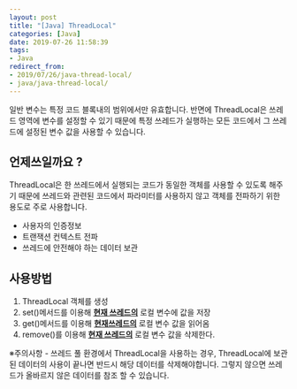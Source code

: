 ```yaml
---
layout: post
title: "[Java] ThreadLocal"
categories: [Java]
date: 2019-07-26 11:58:39
tags: 
- Java
redirect_from: 
- 2019/07/26/java-thread-local/
- java/java-thread-local/
---
```


일반 변수는 특정 코드 블록내의 범위에서만 유효합니다. 반면에 ThreadLocal은 쓰레드 영역에 변수를 설정할 수 있기 때문에 특정 쓰레드가 실행하는 모든 코드에서 그 쓰레드에 설정된 변수 값을 사용할 수 있습니다. 



## 언제쓰일까요 ?

ThreadLocal은 한 쓰레드에서 실행되는 코드가 동일한 객체를 사용할 수 있도록 해주기 때문에 쓰레드와 관련된 코드에서 파라미터를 사용하지 않고 객체를 전파하기 위한 용도로 주로 사용합니다. 

- 사용자의 인증정보
- 트랜잭션 컨텍스트 전파 
- 쓰레드에 안전해야 하는 데이터 보관





## 사용방법

1. ThreadLocal 객체를 생성
2. set()메서드를 이용해 **<u>현재 쓰레드의</u>** 로컬 변수에 값을 저장
3. get()메서드를 이용해 **<u>현재쓰레드의</u>** 로컬 변수 값을 읽어옴
4. remove()를 이용해 **<u>현재 쓰레드의</u>** 로컬 변수 값을 삭제한다.



※주의사항 - 쓰레드 풀 환경에서 ThreadLocal을 사용하는 경우, ThreadLocal에 보관된 데이터의 사용이 끝나면 반드시 해당 데이터를 삭제해야합니다. 그렇지 않으면 쓰레드가 올바르지 않은 데이터를 참조 할 수 있습니다. 







